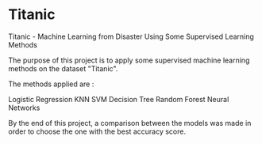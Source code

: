 # Titanic
Titanic - Machine Learning from Disaster Using Some Supervised Learning Methods

The purpose of this project is to apply some supervised machine learning methods on the dataset "Titanic".

The methods applied are :

Logistic Regression
KNN
SVM
Decision Tree
Random Forest
Neural Networks

By the end of this project, a comparison between the models was made in order to choose the one with the best accuracy score.
